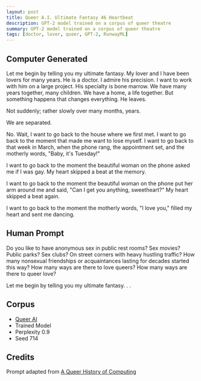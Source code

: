 ```yaml
---
layout: post
title: Queer A.I. Ultimate Fantasy 46 Heartbeat
description: GPT-2 model trained on a corpus of queer theatre
summary: GPT-2 model trained on a corpus of queer theatre
tags: [doctor, lover, queer, GPT-2, RunwayML]
---
```


## Computer Generated

Let me begin by telling you my ultimate fantasy. My lover and I have been lovers for many years. He is a doctor. I admire his precision. I want to work with him on a large project. His specialty is bone marrow. We have many years together, many children. We have a home, a life together. But something happens that changes everything. He leaves.

Not suddenly; rather slowly over many months, years.

We are separated.

No. Wait, I want to go back to the house where we first met. I want to go back to the moment that made me want to lose myself. I want to go back to that week in March, when the phone rang, the appointment set, and the motherly words, "Baby, it's Tuesday!"

I want to go back to the moment the beautiful woman on the phone asked me if I was gay. My heart skipped a beat at the memory.

I want to go back to the moment the beautiful woman on the phone put her arm around me and said, "Can I get you anything, sweetheart?" My heart skipped a beat again.

I want to go back to the moment the motherly words, "I love you," filled my heart and sent me dancing.


## Human Prompt

Do you like to have anonymous sex in public rest rooms? Sex movies? Public parks? Sex clubs? On street corners with heavy hustling traffic? How many nonsexual friendships or acquaintances lasting for decades started this way? How many ways are there to love queers? How many ways are there to queer love?

Let me begin by telling you my ultimate fantasy. . .

## Corpus

- [Queer AI](/queerai)
- Trained Model
- Perplexity 0.9
- Seed 714

## Credits

Prompt adapted from [A Queer History of Computing](https://rhizome.org/editorial/2013/feb/19/queer-computing-1/)
